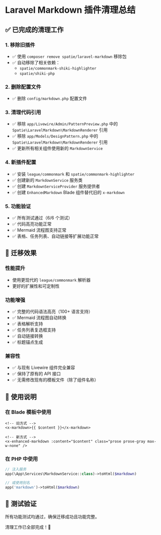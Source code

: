 # Laravel Markdown 插件清理总结

## ✅ 已完成的清理工作

### 1. 移除旧插件
- ✅ 使用 `composer remove spatie/laravel-markdown` 移除包
- ✅ 自动移除了相关依赖：
  - `spatie/commonmark-shiki-highlighter`
  - `spatie/shiki-php`

### 2. 删除配置文件
- ✅ 删除 `config/markdown.php` 配置文件

### 3. 清理代码引用
- ✅ 移除 `app/Livewire/Admin/PatternPreview.php` 中的 `Spatie\LaravelMarkdown\MarkdownRenderer` 引用
- ✅ 移除 `app/Models/DesignPattern.php` 中的 `Spatie\LaravelMarkdown\MarkdownRenderer` 引用
- ✅ 更新所有相关组件使用新的 `MarkdownService`

### 4. 新插件配置
- ✅ 安装 `league/commonmark` 和 `spatie/commonmark-highlighter`
- ✅ 创建新的 `MarkdownService` 服务类
- ✅ 创建 `MarkdownServiceProvider` 服务提供者
- ✅ 创建 `EnhancedMarkdown` Blade 组件替代旧的 `x-markdown`

### 5. 功能验证
- ✅ 所有测试通过（6/6 个测试）
- ✅ 代码高亮功能正常
- ✅ Mermaid 流程图支持正常
- ✅ 表格、任务列表、自动链接等扩展功能正常

## 🎯 迁移效果

### 性能提升
- 使用更现代的 `league/commonmark` 解析器
- 更好的扩展性和可定制性

### 功能增强
- ✅ 完整的代码语法高亮（100+ 语言支持）
- ✅ Mermaid 流程图自动转换
- ✅ 表格解析支持
- ✅ 任务列表复选框支持
- ✅ 自动链接转换
- ✅ 标题锚点生成

### 兼容性
- ✅ 与现有 Livewire 组件完全兼容
- ✅ 保持了原有的 API 接口
- ✅ 无需修改现有的模板文件（除了组件名称）

## 📝 使用说明

### 在 Blade 模板中使用
```blade
<!-- 旧方式 -->
<x-markdown>{{ $content }}</x-markdown>

<!-- 新方式 -->
<x-enhanced-markdown :content="$content" class="prose prose-gray max-w-none" />
```

### 在 PHP 中使用
```php
// 注入服务
app(\App\Services\MarkdownService::class)->toHtml($markdown)

// 或使用别名
app('markdown')->toHtml($markdown)
```

## 🧪 测试验证
所有功能测试均通过，确保迁移成功且功能完整。

清理工作已全部完成！🎉